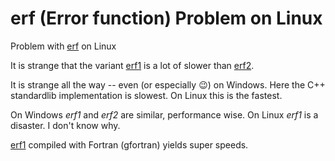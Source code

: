 # erf (Error function) Problem on Linux

Problem with [erf](http://mathworld.wolfram.com/Erf.html) on Linux

It is strange that the variant [erf1](c++/special_functions.cpp) is a lot of slower than [erf2](c++/special_functions.cpp).

It is strange all the way -- even (or especially :wink:) on Windows. Here the C++ standardlib implementation is slowest. On Linux this is the fastest.

On Windows _erf1_ and _erf2_ are similar, performance wise. 
On Linux _erf1_ is a disaster. I don't know why.

[erf1](fortran/erf_test.f95) compiled with Fortran (gfortran) yields super speeds.
